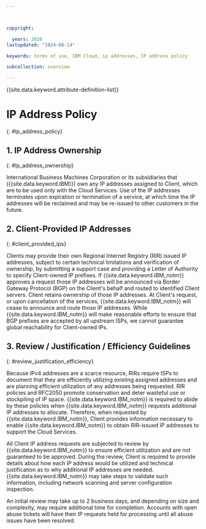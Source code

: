 ```yaml
---



copyright:

  years: 2020
lastupdated: "2024-08-14"

keywords: terms of use, IBM Cloud, ip addresses, IP address policy

subcollection: overview

---
```


{{site.data.keyword.attribute-definition-list}}

# IP Address Policy
{: #ip_address_policy}

## 1. IP Address Ownership
{: #ip_address_ownership}

International Business Machines Corporation or its subsidiaries that ({{site.data.keyword.IBM}}) own any IP addresses assigned to Client, which are to be used only with the Cloud Services. Use of the IP addresses terminates upon expiration or termination of a service, at which time the IP addresses will be reclaimed and may be re-issued to other customers in the future.

## 2. Client-Provided IP Addresses
{: #client_provided_ips}

Clients may provide their own Regional Internet Registry (RIR) issued IP addresses, subject to certain technical limitations and verification of ownership, by submitting a support case and providing a Letter of Authority to specify Client-owned IP prefixes. If {{site.data.keyword.IBM_notm}} approves a request those IP addresses will be announced via Border Gateway Protocol (BGP) on the Client's behalf and routed to identified Client servers. Client retains ownership of those IP addresses. At Client's request, or upon cancellation of the services, {{site.data.keyword.IBM_notm}} will cease to announce and route those IP addresses. While {{site.data.keyword.IBM_notm}} will make reasonable efforts to ensure that BGP prefixes are accepted by all upstream ISPs, we cannot guarantee global reachability for Client-owned IPs.

## 3. Review / Justification / Efficiency Guidelines
{: #review_justification_efficiency}

Because IPv4 addresses are a scarce resource, RIRs require ISPs to document that they are efficiently utilizing existing assigned addresses and are planning efficient utilization of any addresses being requested. RIR policies and RFC2050 promote conservation and deter wasteful use or stockpiling of IP space. {{site.data.keyword.IBM_notm}} is required to abide by these policies when {{site.data.keyword.IBM_notm}} requests additional IP addresses to allocate. Therefore, when requested by {{site.data.keyword.IBM_notm}}, Client provides information necessary to enable {{site.data.keyword.IBM_notm}} to obtain RIR-issued IP addresses to support the Cloud Services.

All Client IP address requests are subjected to review by {{site.data.keyword.IBM_notm}} to ensure efficient utilization and are not guaranteed to be approved. During the review, Client is required to provide details about how each IP address would be utilized and technical justification as to why additional IP addresses are needed. {{site.data.keyword.IBM_notm}} may take steps to validate such information, including network scanning and server configuration inspection.

An initial review may take up to 2 business days, and depending on size and complexity, may require additional time for completion. Accounts with open abuse tickets will have their IP requests held for processing until all abuse issues have been resolved.

